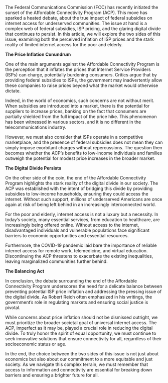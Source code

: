 The Federal Communications Commission (FCC) has recently initiated the sunset of the Affordable Connectivity Program (ACP). This move has sparked a heated debate, about the true impact of federal subsidies on internet access for underserved communities. The issue at hand is a complex web of federal subsidies, ISP pricing, and the glaring digital divide that continues to persist. In this article, we will explore the two sides of this issue, examining both the perceived inflation of ISP prices and the stark reality of limited internet access for the poor and elderly.

**The Price Inflation Conundrum**

One of the main arguments against the Affordable Connectivity Program is the perception that it inflates the prices that Internet Service Providers (ISPs) can charge, potentially burdening consumers. Critics argue that by providing federal subsidies to ISPs, the government may inadvertently allow these companies to raise prices beyond what the market would otherwise dictate.

Indeed, in the world of economics, such concerns are not without merit. When subsidies are introduced into a market, there is the potential for suppliers to increase prices, banking on the fact that consumers are partially shielded from the full impact of the price hike. This phenomenon has been witnessed in various sectors, and it is no different in the telecommunications industry.

However, we must also consider that ISPs operate in a competitive marketplace, and the presence of federal subsidies does not mean they can simply impose exorbitant charges without repercussions. The question then becomes whether the ACP’s benefits to low-income individuals and families outweigh the potential for modest price increases in the broader market.

**The Digital Divide Persists**

On the other side of the coin, the end of the Affordable Connectivity Program highlights the stark reality of the digital divide in our society. The ACP was established with the intent of bridging this divide by providing subsidies to low-income households, ensuring they could access the internet. Without such support, millions of underserved Americans are once again at risk of being left behind in an increasingly interconnected world.

For the poor and elderly, internet access is not a luxury but a necessity. In today’s society, many essential services, from education to healthcare, are increasingly being offered online. Without access to the internet, disadvantaged individuals and vulnerable populations face significant barriers to economic opportunities and essential resources.

Furthermore, the COVID-19 pandemic laid bare the importance of reliable internet access for remote work, telemedicine, and virtual education. Discontinuing the ACP threatens to exacerbate the existing inequalities, leaving marginalized communities further behind.

**The Balancing Act**

In conclusion, the debate surrounding the end of the Affordable Connectivity Program underscores the need for a delicate balance between preventing potential ISP price inflation and addressing the pressing issue of the digital divide. As Robert Reich often emphasized in his writings, the government’s role in regulating markets and ensuring social justice is pivotal.

While concerns about price inflation should not be dismissed outright, we must prioritize the broader societal goal of universal internet access. The ACP, imperfect as it may be, played a crucial role in reducing the digital divide. To truly honor the spirit of equal opportunity, we must continue to seek innovative solutions that ensure connectivity for all, regardless of their socioeconomic status or age.

In the end, the choice between the two sides of this issue is not just about economics but also about our commitment to a more equitable and just society. As we navigate this complex terrain, we must remember that access to information and connectivity are essential for breaking down barriers and ensuring a brighter future for all.